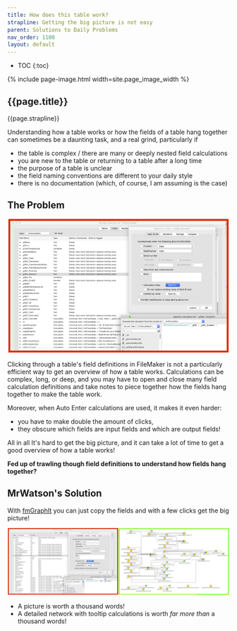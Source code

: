 ```yaml
---
title: How does this table work?
strapline: Getting the big picture is not easy
parent: Solutions to Daily Problems
nav_order: 1100
layout: default
---
```

- TOC
{:toc}

{% include page-image.html width=site.page_image_width %}

## {{page.title}}

{{page.strapline}}

Understanding how a table works or how the fields of a table hang together can sometimes be a daunting task, and a real grind, particularly if

- the table is complex / there are many or deeply nested field calculations
- you are new to the table or returning to a table after a long time
- the purpose of a table is unclear
- the field naming conventions are different to your daily style
- there is no documentation (which, of course, I am assuming is the case)

## The Problem

![How does this table work](/assets/images/how-does-this-table-work.png)

Clicking through a table's field definitions in FileMaker is not a particularly efficient way to get an overview of how a table works. Calculations can be complex, long, or deep, and you may have to open and close many field calculation definitions and take notes to piece together how the fields hang together to make the table work.

Moreover, when Auto Enter calculations are used, it makes it even harder:

- you have to make double the amount of clicks,
- they obscure which fields are input fields and which are output fields!

All in all It's hard to get the big picture, and it can take a lot of time to get a good overview of how a table works!

**Fed up of trawling though field definitions to understand how fields hang together?**

## MrWatson's Solution

With [fmGraphIt](fmgraphit.html) you can just copy the fields and with a few clicks get the big picture!

![Trawling Fields](/assets/images/fmgraphit-a-picture-is-worth-a-thousand-words.png)

- A picture is worth a thousand words!
- A detailed network with tooltip calculations is worth *far more than* a thousand words!
